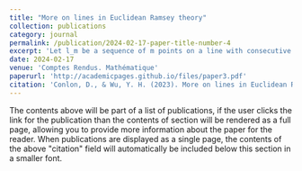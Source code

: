 ```yaml
---
title: "More on lines in Euclidean Ramsey theory"
collection: publications
category: journal
permalink: /publication/2024-02-17-paper-title-number-4
excerpt: 'Let l_m be a sequence of m points on a line with consecutive points at distance one. Answering a question raised by Fox and the first author and independently by Arman and Tsaturian, we show that there is a natural number m and a red/blue-colouring of 𝔼n for every n that contains no red copy of l_3 and no blue copy of l_m.'
date: 2024-02-17
venue: 'Comptes Rendus. Mathématique'
paperurl: 'http://academicpages.github.io/files/paper3.pdf'
citation: 'Conlon, D., & Wu, Y. H. (2023). More on lines in Euclidean Ramsey theory. Comptes Rendus. Mathématique, 361(G5), 897-901.'
---
```


The contents above will be part of a list of publications, if the user clicks the link for the publication than the contents of section will be rendered as a full page, allowing you to provide more information about the paper for the reader. When publications are displayed as a single page, the contents of the above "citation" field will automatically be included below this section in a smaller font.
